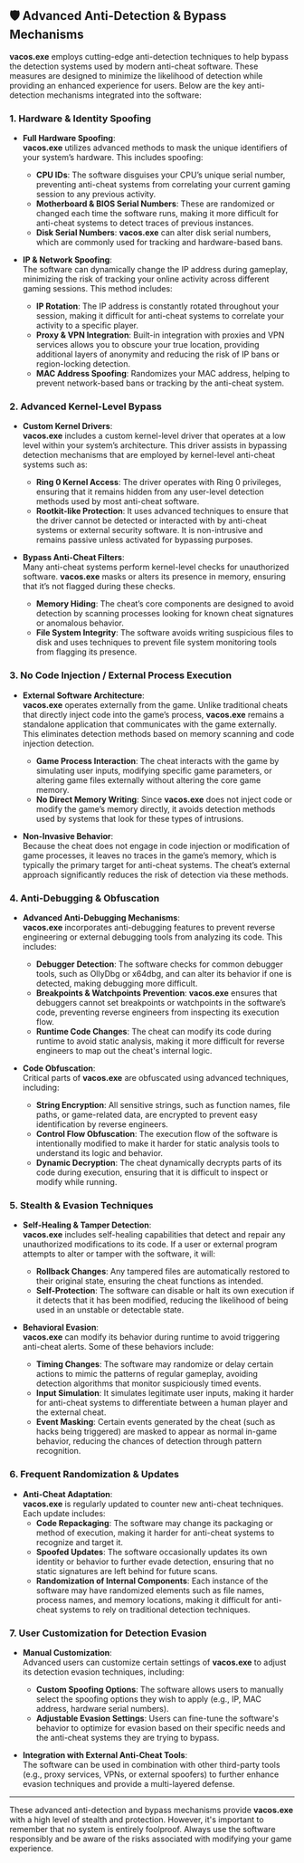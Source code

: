 ## 🛡️ Advanced Anti-Detection & Bypass Mechanisms

**vacos.exe** employs cutting-edge anti-detection techniques to help bypass the detection systems used by modern anti-cheat software. These measures are designed to minimize the likelihood of detection while providing an enhanced experience for users. Below are the key anti-detection mechanisms integrated into the software:

### 1. **Hardware & Identity Spoofing**

- **Full Hardware Spoofing**:  
   **vacos.exe** utilizes advanced methods to mask the unique identifiers of your system’s hardware. This includes spoofing:
   - **CPU IDs**: The software disguises your CPU’s unique serial number, preventing anti-cheat systems from correlating your current gaming session to any previous activity.
   - **Motherboard & BIOS Serial Numbers**: These are randomized or changed each time the software runs, making it more difficult for anti-cheat systems to detect traces of previous instances.
   - **Disk Serial Numbers**: **vacos.exe** can alter disk serial numbers, which are commonly used for tracking and hardware-based bans.

- **IP & Network Spoofing**:  
   The software can dynamically change the IP address during gameplay, minimizing the risk of tracking your online activity across different gaming sessions. This method includes:
   - **IP Rotation**: The IP address is constantly rotated throughout your session, making it difficult for anti-cheat systems to correlate your activity to a specific player.
   - **Proxy & VPN Integration**: Built-in integration with proxies and VPN services allows you to obscure your true location, providing additional layers of anonymity and reducing the risk of IP bans or region-locking detection.
   - **MAC Address Spoofing**: Randomizes your MAC address, helping to prevent network-based bans or tracking by the anti-cheat system.

### 2. **Advanced Kernel-Level Bypass**

- **Custom Kernel Drivers**:  
   **vacos.exe** includes a custom kernel-level driver that operates at a low level within your system’s architecture. This driver assists in bypassing detection mechanisms that are employed by kernel-level anti-cheat systems such as:
   - **Ring 0 Kernel Access**: The driver operates with Ring 0 privileges, ensuring that it remains hidden from any user-level detection methods used by most anti-cheat software.
   - **Rootkit-like Protection**: It uses advanced techniques to ensure that the driver cannot be detected or interacted with by anti-cheat systems or external security software. It is non-intrusive and remains passive unless activated for bypassing purposes.

- **Bypass Anti-Cheat Filters**:  
   Many anti-cheat systems perform kernel-level checks for unauthorized software. **vacos.exe** masks or alters its presence in memory, ensuring that it’s not flagged during these checks.
   - **Memory Hiding**: The cheat’s core components are designed to avoid detection by scanning processes looking for known cheat signatures or anomalous behavior.
   - **File System Integrity**: The software avoids writing suspicious files to disk and uses techniques to prevent file system monitoring tools from flagging its presence.

### 3. **No Code Injection / External Process Execution**

- **External Software Architecture**:  
   **vacos.exe** operates externally from the game. Unlike traditional cheats that directly inject code into the game’s process, **vacos.exe** remains a standalone application that communicates with the game externally. This eliminates detection methods based on memory scanning and code injection detection.
   - **Game Process Interaction**: The cheat interacts with the game by simulating user inputs, modifying specific game parameters, or altering game files externally without altering the core game memory.
   - **No Direct Memory Writing**: Since **vacos.exe** does not inject code or modify the game’s memory directly, it avoids detection methods used by systems that look for these types of intrusions.

- **Non-Invasive Behavior**:  
   Because the cheat does not engage in code injection or modification of game processes, it leaves no traces in the game’s memory, which is typically the primary target for anti-cheat systems. The cheat’s external approach significantly reduces the risk of detection via these methods.

### 4. **Anti-Debugging & Obfuscation**

- **Advanced Anti-Debugging Mechanisms**:  
   **vacos.exe** incorporates anti-debugging features to prevent reverse engineering or external debugging tools from analyzing its code. This includes:
   - **Debugger Detection**: The software checks for common debugger tools, such as OllyDbg or x64dbg, and can alter its behavior if one is detected, making debugging more difficult.
   - **Breakpoints & Watchpoints Prevention**: **vacos.exe** ensures that debuggers cannot set breakpoints or watchpoints in the software’s code, preventing reverse engineers from inspecting its execution flow.
   - **Runtime Code Changes**: The cheat can modify its code during runtime to avoid static analysis, making it more difficult for reverse engineers to map out the cheat's internal logic.

- **Code Obfuscation**:  
   Critical parts of **vacos.exe** are obfuscated using advanced techniques, including:
   - **String Encryption**: All sensitive strings, such as function names, file paths, or game-related data, are encrypted to prevent easy identification by reverse engineers.
   - **Control Flow Obfuscation**: The execution flow of the software is intentionally modified to make it harder for static analysis tools to understand its logic and behavior.
   - **Dynamic Decryption**: The cheat dynamically decrypts parts of its code during execution, ensuring that it is difficult to inspect or modify while running.

### 5. **Stealth & Evasion Techniques**

- **Self-Healing & Tamper Detection**:  
   **vacos.exe** includes self-healing capabilities that detect and repair any unauthorized modifications to its code. If a user or external program attempts to alter or tamper with the software, it will:
   - **Rollback Changes**: Any tampered files are automatically restored to their original state, ensuring the cheat functions as intended.
   - **Self-Protection**: The software can disable or halt its own execution if it detects that it has been modified, reducing the likelihood of being used in an unstable or detectable state.

- **Behavioral Evasion**:  
   **vacos.exe** can modify its behavior during runtime to avoid triggering anti-cheat alerts. Some of these behaviors include:
   - **Timing Changes**: The software may randomize or delay certain actions to mimic the patterns of regular gameplay, avoiding detection algorithms that monitor suspiciously timed events.
   - **Input Simulation**: It simulates legitimate user inputs, making it harder for anti-cheat systems to differentiate between a human player and the external cheat.
   - **Event Masking**: Certain events generated by the cheat (such as hacks being triggered) are masked to appear as normal in-game behavior, reducing the chances of detection through pattern recognition.

### 6. **Frequent Randomization & Updates**

- **Anti-Cheat Adaptation**:  
   **vacos.exe** is regularly updated to counter new anti-cheat techniques. Each update includes:
   - **Code Repackaging**: The software may change its packaging or method of execution, making it harder for anti-cheat systems to recognize and target it.
   - **Spoofed Updates**: The software occasionally updates its own identity or behavior to further evade detection, ensuring that no static signatures are left behind for future scans.
   - **Randomization of Internal Components**: Each instance of the software may have randomized elements such as file names, process names, and memory locations, making it difficult for anti-cheat systems to rely on traditional detection techniques.

### 7. **User Customization for Detection Evasion**

- **Manual Customization**:  
   Advanced users can customize certain settings of **vacos.exe** to adjust its detection evasion techniques, including:
   - **Custom Spoofing Options**: The software allows users to manually select the spoofing options they wish to apply (e.g., IP, MAC address, hardware serial numbers).
   - **Adjustable Evasion Settings**: Users can fine-tune the software's behavior to optimize for evasion based on their specific needs and the anti-cheat systems they are trying to bypass.

- **Integration with External Anti-Cheat Tools**:  
   The software can be used in combination with other third-party tools (e.g., proxy services, VPNs, or external spoofers) to further enhance evasion techniques and provide a multi-layered defense.

---

These advanced anti-detection and bypass mechanisms provide **vacos.exe** with a high level of stealth and protection. However, it's important to remember that no system is entirely foolproof. Always use the software responsibly and be aware of the risks associated with modifying your game experience.

